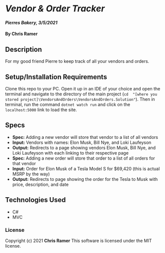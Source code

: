 # *Vendor & Order Tracker*

#### *Pierres Bakery, 3/5/2021*

#### By **Chris Ramer**

## Description

For my good friend Pierre to keep track of all your vendors and orders.

## Setup/Installation Requirements

Clone this repo to your PC.
Open it up in an IDE of your choice and open the terminal and navigate to the directory of the main project (`cd  "[where you stored project]\VendorsAndOrders\VendorsAndOrders.Solution"`).
Then in terminal, run the command `dotnet watch run` and click on the `localhost:5000` link to load the site.

## Specs

* **Spec:** Adding a new vendor will store that vendor to a list of all vendors
* **Input:** Vendors with names: Elon Musk, Bill Nye, and Loki Laufeyson
* **Output:** Redirects to a page showing vendors Elon Musk, Bill Nye, and Loki Laufeyson with each linking to their respective page
* **Spec:** Adding a new order will store that order to a list of all orders for that vendor
* **Input:** Order for Elon Musk of a Tesla Model S for $69,420 (this is actual MSRP by the way)
* **Output:** Redirects to page showing the order for the  Tesla to Musk with price, description, and date

## Technologies Used

* C#
* MVC

### License

Copyright (c) 2021 **Chris Ramer**
This software is licensed under the MIT license.